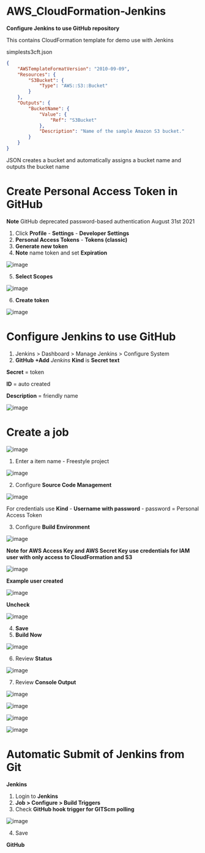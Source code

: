 # AWS_CloudFormation-Jenkins

**Configure Jenkins to use GitHub repository**

This contains CloudFormation template for demo use with Jenkins

simplests3cft.json

```JSON
{
    "AWSTemplateFormatVersion": "2010-09-09",
    "Resources": {
        "S3Bucket": {
            "Type": "AWS::S3::Bucket"
        }
    },
    "Outputs": {
        "BucketName": {
            "Value": {
                "Ref": "S3Bucket"
            },
            "Description": "Name of the sample Amazon S3 bucket."
        }
    }
}
```

JSON creates a bucket and automatically assigns a bucket name and outputs the bucket name

# Create Personal Access Token in GitHub

**Note** GitHub deprecated password-based authentication August 31st 2021

1. Click **Profile** - **Settings** - **Developer Settings**
2. **Personal Access Tokens** - **Tokens (classic)**
3. **Generate new token**
4. **Note** name token and set **Expiration**

![image](https://user-images.githubusercontent.com/91480603/217093506-b573e8d9-4a3c-44b9-9ec0-9aa801f9f46e.png)

5. **Select Scopes**

![image](https://user-images.githubusercontent.com/91480603/217093812-d9af8580-da38-40cf-8b43-f1ec1837c67b.png)

6. **Create token**

![image](https://user-images.githubusercontent.com/91480603/217094152-c6de5eaf-ffab-490b-b960-8b9d300d1321.png)

# Configure Jenkins to use GitHub

1. Jenkins > Dashboard > Manage Jenkins > Configure System
2. **GitHub** **+Add** *Jenkins* **Kind** is **Secret text** 

**Secret** = token

**ID** = auto created

**Description** = friendly name 

![image](https://user-images.githubusercontent.com/91480603/217095533-49f34318-6053-4d7b-a76f-b5ec34b6656e.png)

# Create a job

![image](https://user-images.githubusercontent.com/91480603/217096661-49b97516-4ece-4ba0-ae38-643b8cb01e1f.png)

1. Enter a item name - Freestyle project

![image](https://user-images.githubusercontent.com/91480603/217096804-c357329e-62de-4d9e-96e6-7fa1a612ec8c.png)

2. Configure **Source Code Management**

![image](https://user-images.githubusercontent.com/91480603/217097167-90aa8284-7d11-4eff-8567-be60433d37c2.png)

For credentials use **Kind** - **Username with password** - password = Personal Access Token

3. Configure **Build Environment**

![image](https://user-images.githubusercontent.com/91480603/217098363-fd0725db-544c-46c3-9ed7-235ff4a378bb.png)

**Note for AWS Access Key and AWS Secret Key use credentials for IAM user with only access to CloudFormation and S3**

![image](https://user-images.githubusercontent.com/91480603/217098496-0973a610-d14f-47b1-be90-3fbdbf7d24bb.png)

**Example user created**

![image](https://user-images.githubusercontent.com/91480603/217098834-0e18d189-6d05-4ce5-819b-b4377f0e5f50.png)

**Uncheck** 

![image](https://user-images.githubusercontent.com/91480603/217099113-848b3f6e-44e0-46de-ab90-ae00dcd2c75d.png)

4. **Save**
5. **Build Now**

![image](https://user-images.githubusercontent.com/91480603/217099288-420bae4e-7fa3-4066-aa73-2506721bd58d.png)

6. Review **Status**

![image](https://user-images.githubusercontent.com/91480603/217099734-a6961553-ca88-4d97-8f2a-f50b750da66d.png)

7. Review **Console Output**

![image](https://user-images.githubusercontent.com/91480603/217099508-59533aa2-ec1d-4c91-b4dc-e2a57fd6c821.png)

![image](https://user-images.githubusercontent.com/91480603/217099971-46e9882c-e253-4bab-9689-5fc76dcf472d.png)

![image](https://user-images.githubusercontent.com/91480603/217100439-574cdfc8-d226-4e5c-8394-78cf7fe95d37.png)

![image](https://user-images.githubusercontent.com/91480603/217100532-9d2d8525-8a2d-46e0-b5d2-b75290690d22.png)

# Automatic Submit of Jenkins from Git

**Jenkins**

1. Login to **Jenkins**
2. **Job > Configure > Build Triggers**
3. Check **GitHub hook trigger for GITScm polling**

![image](https://user-images.githubusercontent.com/91480603/217271620-0e5cbfc4-65c9-4e6c-b362-44dcb609d621.png)

4. Save

**GitHub**







